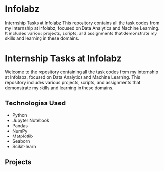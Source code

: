 # Infolabz
Internship Tasks at Infolabz This repository contains all the task codes from my internship at Infolabz, focused on Data Analytics and Machine Learning. It includes various projects, scripts, and assignments that demonstrate my skills and learning in these domains.

# Internship Tasks at Infolabz
Welcome to the repository containing all the task codes from my internship at Infolabz, focused on Data Analytics and Machine Learning. This repository includes various projects, scripts, and assignments that demonstrate my skills and learning in these domains.

## Technologies Used

- Python
- Jupyter Notebook
- Pandas
- NumPy
- Matplotlib
- Seaborn
- Scikit-learn

## Projects
